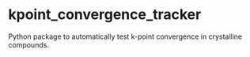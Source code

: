 # kpoint_convergence_tracker
Python package to automatically test k-point convergence in crystalline compounds.
